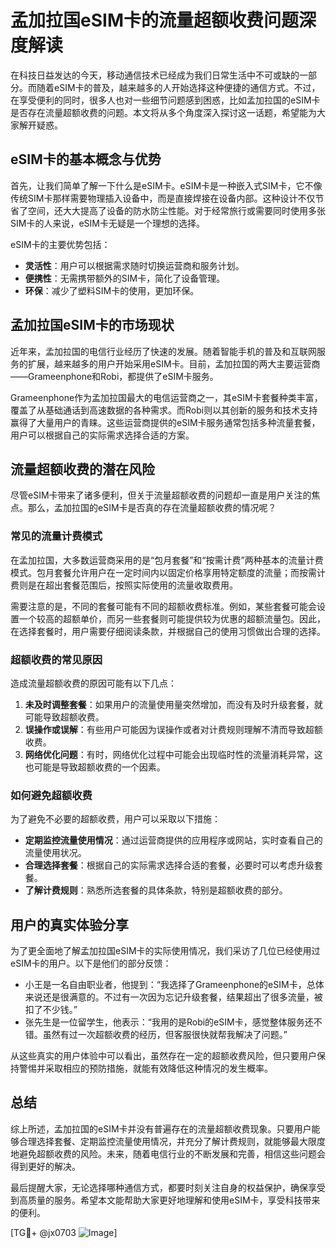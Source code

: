 # 孟加拉国eSIM卡的流量超额收费问题深度解读

在科技日益发达的今天，移动通信技术已经成为我们日常生活中不可或缺的一部分。而随着eSIM卡的普及，越来越多的人开始选择这种便捷的通信方式。不过，在享受便利的同时，很多人也对一些细节问题感到困惑，比如孟加拉国的eSIM卡是否存在流量超额收费的问题。本文将从多个角度深入探讨这一话题，希望能为大家解开疑惑。

## eSIM卡的基本概念与优势

首先，让我们简单了解一下什么是eSIM卡。eSIM卡是一种嵌入式SIM卡，它不像传统SIM卡那样需要物理插入设备中，而是直接焊接在设备内部。这种设计不仅节省了空间，还大大提高了设备的防水防尘性能。对于经常旅行或需要同时使用多张SIM卡的人来说，eSIM卡无疑是一个理想的选择。

eSIM卡的主要优势包括：
- **灵活性**：用户可以根据需求随时切换运营商和服务计划。
- **便携性**：无需携带额外的SIM卡，简化了设备管理。
- **环保**：减少了塑料SIM卡的使用，更加环保。

## 孟加拉国eSIM卡的市场现状

近年来，孟加拉国的电信行业经历了快速的发展。随着智能手机的普及和互联网服务的扩展，越来越多的用户开始采用eSIM卡。目前，孟加拉国的两大主要运营商——Grameenphone和Robi，都提供了eSIM卡服务。

Grameenphone作为孟加拉国最大的电信运营商之一，其eSIM卡套餐种类丰富，覆盖了从基础通话到高速数据的各种需求。而Robi则以其创新的服务和技术支持赢得了大量用户的青睐。这些运营商提供的eSIM卡服务通常包括多种流量套餐，用户可以根据自己的实际需求选择合适的方案。

## 流量超额收费的潜在风险

尽管eSIM卡带来了诸多便利，但关于流量超额收费的问题却一直是用户关注的焦点。那么，孟加拉国的eSIM卡是否真的存在流量超额收费的情况呢？

### 常见的流量计费模式

在孟加拉国，大多数运营商采用的是“包月套餐”和“按需计费”两种基本的流量计费模式。包月套餐允许用户在一定时间内以固定价格享用特定额度的流量；而按需计费则是在超出套餐范围后，按照实际使用的流量收取费用。

需要注意的是，不同的套餐可能有不同的超额收费标准。例如，某些套餐可能会设置一个较高的超额单价，而另一些套餐则可能提供较为优惠的超额流量包。因此，在选择套餐时，用户需要仔细阅读条款，并根据自己的使用习惯做出合理的选择。

### 超额收费的常见原因

造成流量超额收费的原因可能有以下几点：
1. **未及时调整套餐**：如果用户的流量使用量突然增加，而没有及时升级套餐，就可能导致超额收费。
2. **误操作或误解**：有些用户可能因为误操作或者对计费规则理解不清而导致超额收费。
3. **网络优化问题**：有时，网络优化过程中可能会出现临时性的流量消耗异常，这也可能是导致超额收费的一个因素。

### 如何避免超额收费

为了避免不必要的超额收费，用户可以采取以下措施：
- **定期监控流量使用情况**：通过运营商提供的应用程序或网站，实时查看自己的流量使用状况。
- **合理选择套餐**：根据自己的实际需求选择合适的套餐，必要时可以考虑升级套餐。
- **了解计费规则**：熟悉所选套餐的具体条款，特别是超额收费的部分。

## 用户的真实体验分享

为了更全面地了解孟加拉国eSIM卡的实际使用情况，我们采访了几位已经使用过eSIM卡的用户。以下是他们的部分反馈：

- 小王是一名自由职业者，他提到：“我选择了Grameenphone的eSIM卡，总体来说还是很满意的。不过有一次因为忘记升级套餐，结果超出了很多流量，被扣了不少钱。”
- 张先生是一位留学生，他表示：“我用的是Robi的eSIM卡，感觉整体服务还不错。虽然有过一次超额收费的经历，但客服很快就帮我解决了问题。”

从这些真实的用户体验中可以看出，虽然存在一定的超额收费风险，但只要用户保持警惕并采取相应的预防措施，就能有效降低这种情况的发生概率。

## 总结

综上所述，孟加拉国的eSIM卡并没有普遍存在的流量超额收费现象。只要用户能够合理选择套餐、定期监控流量使用情况，并充分了解计费规则，就能够最大限度地避免超额收费的风险。未来，随着电信行业的不断发展和完善，相信这些问题会得到更好的解决。

最后提醒大家，无论选择哪种通信方式，都要时刻关注自身的权益保护，确保享受到高质量的服务。希望本文能帮助大家更好地理解和使用eSIM卡，享受科技带来的便利。

[TG💪+ @jx0703 ![Image](https://github.com/user-attachments/assets/dbca1d08-cadb-493c-b0ec-ad6f7a83f270)]